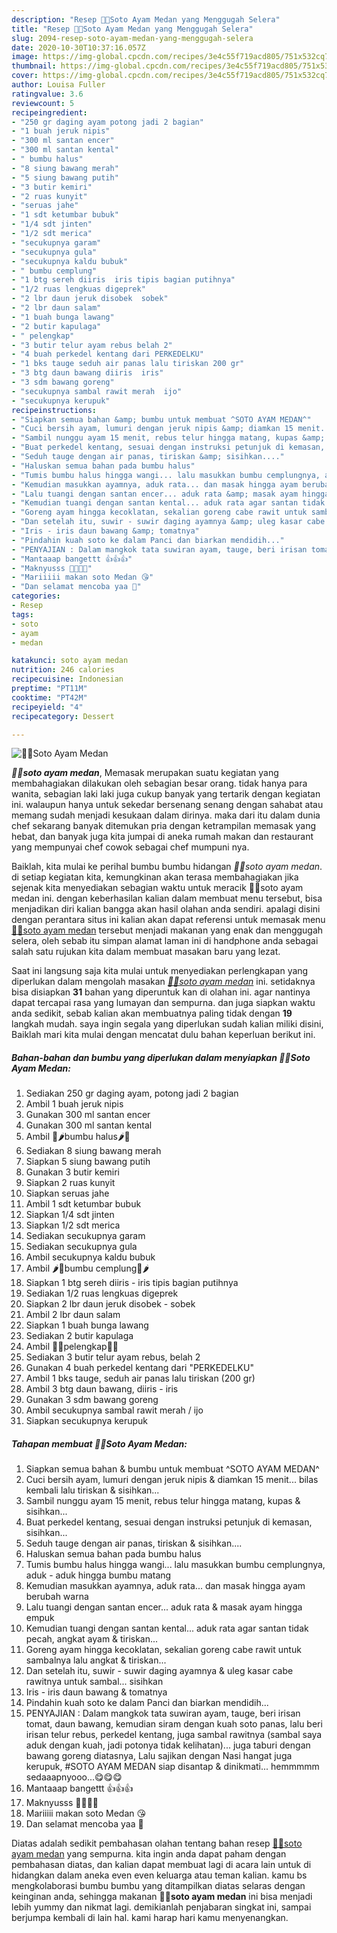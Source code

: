 ```yaml
---
description: "Resep 🍝🍝Soto Ayam Medan yang Menggugah Selera"
title: "Resep 🍝🍝Soto Ayam Medan yang Menggugah Selera"
slug: 2094-resep-soto-ayam-medan-yang-menggugah-selera
date: 2020-10-30T10:37:16.057Z
image: https://img-global.cpcdn.com/recipes/3e4c55f719acd805/751x532cq70/🍝🍝soto-ayam-medan-foto-resep-utama.jpg
thumbnail: https://img-global.cpcdn.com/recipes/3e4c55f719acd805/751x532cq70/🍝🍝soto-ayam-medan-foto-resep-utama.jpg
cover: https://img-global.cpcdn.com/recipes/3e4c55f719acd805/751x532cq70/🍝🍝soto-ayam-medan-foto-resep-utama.jpg
author: Louisa Fuller
ratingvalue: 3.6
reviewcount: 5
recipeingredient:
- "250 gr daging ayam potong jadi 2 bagian"
- "1 buah jeruk nipis"
- "300 ml santan encer"
- "300 ml santan kental"
- " bumbu halus"
- "8 siung bawang merah"
- "5 siung bawang putih"
- "3 butir kemiri"
- "2 ruas kunyit"
- "seruas jahe"
- "1 sdt ketumbar bubuk"
- "1/4 sdt jinten"
- "1/2 sdt merica"
- "secukupnya garam"
- "secukupnya gula"
- "secukupnya kaldu bubuk"
- " bumbu cemplung"
- "1 btg sereh diiris  iris tipis bagian putihnya"
- "1/2 ruas lengkuas digeprek"
- "2 lbr daun jeruk disobek  sobek"
- "2 lbr daun salam"
- "1 buah bunga lawang"
- "2 butir kapulaga"
- " pelengkap"
- "3 butir telur ayam rebus belah 2"
- "4 buah perkedel kentang dari PERKEDELKU"
- "1 bks tauge seduh air panas lalu tiriskan 200 gr"
- "3 btg daun bawang diiris  iris"
- "3 sdm bawang goreng"
- "secukupnya sambal rawit merah  ijo"
- "secukupnya kerupuk"
recipeinstructions:
- "Siapkan semua bahan &amp; bumbu untuk membuat ^SOTO AYAM MEDAN^"
- "Cuci bersih ayam, lumuri dengan jeruk nipis &amp; diamkan 15 menit... bilas kembali lalu tiriskan &amp; sisihkan..."
- "Sambil nunggu ayam 15 menit, rebus telur hingga matang, kupas &amp; sisihkan..."
- "Buat perkedel kentang, sesuai dengan instruksi petunjuk di kemasan, sisihkan..."
- "Seduh tauge dengan air panas, tiriskan &amp; sisihkan...."
- "Haluskan semua bahan pada bumbu halus"
- "Tumis bumbu halus hingga wangi... lalu masukkan bumbu cemplungnya, aduk - aduk hingga bumbu matang"
- "Kemudian masukkan ayamnya, aduk rata... dan masak hingga ayam berubah warna"
- "Lalu tuangi dengan santan encer... aduk rata &amp; masak ayam hingga empuk"
- "Kemudian tuangi dengan santan kental... aduk rata agar santan tidak pecah, angkat ayam &amp; tiriskan..."
- "Goreng ayam hingga kecoklatan, sekalian goreng cabe rawit untuk sambalnya lalu angkat &amp; tiriskan..."
- "Dan setelah itu, suwir - suwir daging ayamnya &amp; uleg kasar cabe rawitnya untuk sambal... sisihkan"
- "Iris - iris daun bawang &amp; tomatnya"
- "Pindahin kuah soto ke dalam Panci dan biarkan mendidih..."
- "PENYAJIAN : Dalam mangkok tata suwiran ayam, tauge, beri irisan tomat, daun bawang, kemudian siram dengan kuah soto panas, lalu beri irisan telur rebus, perkedel kentang, juga sambal rawitnya (sambal saya aduk dengan kuah, jadi potonya tidak kelihatan)... juga taburi dengan bawang goreng diatasnya, Lalu sajikan dengan Nasi hangat juga kerupuk, #SOTO AYAM MEDAN siap disantap &amp; dinikmati... hemmmmm sedaaapnyooo...😋😋😋"
- "Mantaaap bangettt 👍👍👍"
- "Maknyusss 💖💥💕💗"
- "Mariiiii makan soto Medan 😘"
- "Dan selamat mencoba yaa 🤗"
categories:
- Resep
tags:
- soto
- ayam
- medan

katakunci: soto ayam medan 
nutrition: 246 calories
recipecuisine: Indonesian
preptime: "PT11M"
cooktime: "PT42M"
recipeyield: "4"
recipecategory: Dessert

---
```



![🍝🍝Soto Ayam Medan](https://img-global.cpcdn.com/recipes/3e4c55f719acd805/751x532cq70/🍝🍝soto-ayam-medan-foto-resep-utama.jpg)

<b><i>🍝🍝soto ayam medan</i></b>, Memasak merupakan suatu kegiatan yang membahagiakan dilakukan oleh sebagian besar orang. tidak hanya para wanita, sebagian laki laki juga cukup banyak yang tertarik dengan kegiatan ini. walaupun hanya untuk sekedar bersenang senang dengan sahabat atau memang sudah menjadi kesukaan dalam dirinya. maka dari itu dalam dunia chef sekarang banyak ditemukan pria dengan ketrampilan memasak yang hebat, dan banyak juga kita jumpai di aneka rumah makan dan restaurant yang mempunyai chef cowok sebagai chef mumpuni nya.

Baiklah, kita mulai ke perihal bumbu bumbu hidangan <i>🍝🍝soto ayam medan</i>. di setiap kegiatan kita, kemungkinan akan terasa membahagiakan jika sejenak kita menyediakan sebagian waktu untuk meracik 🍝🍝soto ayam medan ini. dengan keberhasilan kalian dalam membuat menu tersebut, bisa menjadikan diri kalian bangga akan hasil olahan anda sendiri. apalagi disini dengan perantara situs ini kalian akan dapat referensi untuk memasak menu <u>🍝🍝soto ayam medan</u> tersebut menjadi makanan yang enak dan menggugah selera, oleh sebab itu simpan alamat laman ini di handphone anda sebagai salah satu rujukan kita dalam membuat masakan baru yang lezat.




Saat ini langsung saja kita mulai untuk menyediakan perlengkapan yang diperlukan dalam mengolah masakan <u><i>🍝🍝soto ayam medan</i></u> ini. setidaknya bisa disiapkan <b>31</b> bahan yang diperuntuk kan di olahan ini. agar nantinya dapat tercapai rasa yang lumayan dan sempurna. dan juga siapkan waktu anda sedikit, sebab kalian akan membuatnya paling tidak dengan <b>19</b> langkah mudah. saya ingin segala yang diperlukan sudah kalian miliki disini, Baiklah mari kita mulai dengan mencatat dulu bahan keperluan berikut ini.

<!--inarticleads1-->

##### Bahan-bahan dan bumbu yang diperlukan dalam menyiapkan 🍝🍝Soto Ayam Medan:

1. Sediakan 250 gr daging ayam, potong jadi 2 bagian
1. Ambil 1 buah jeruk nipis
1. Gunakan 300 ml santan encer
1. Gunakan 300 ml santan kental
1. Ambil  🌰🌶bumbu halus🌶🌰
1. Sediakan 8 siung bawang merah
1. Siapkan 5 siung bawang putih
1. Gunakan 3 butir kemiri
1. Siapkan 2 ruas kunyit
1. Siapkan seruas jahe
1. Ambil 1 sdt ketumbar bubuk
1. Siapkan 1/4 sdt jinten
1. Siapkan 1/2 sdt merica
1. Sediakan secukupnya garam
1. Sediakan secukupnya gula
1. Ambil secukupnya kaldu bubuk
1. Ambil  🌶🌰bumbu cemplung🌰🌶
1. Siapkan 1 btg sereh diiris - iris tipis bagian putihnya
1. Sediakan 1/2 ruas lengkuas digeprek
1. Siapkan 2 lbr daun jeruk disobek - sobek
1. Ambil 2 lbr daun salam
1. Siapkan 1 buah bunga lawang
1. Sediakan 2 butir kapulaga
1. Ambil  🍲🍲pelengkap🍲🍲
1. Sediakan 3 butir telur ayam rebus, belah 2
1. Gunakan 4 buah perkedel kentang dari &#34;PERKEDELKU&#34;
1. Ambil 1 bks tauge, seduh air panas lalu tiriskan (200 gr)
1. Ambil 3 btg daun bawang, diiris - iris
1. Gunakan 3 sdm bawang goreng
1. Ambil secukupnya sambal rawit merah / ijo
1. Siapkan secukupnya kerupuk




<!--inarticleads2-->

##### Tahapan membuat 🍝🍝Soto Ayam Medan:

1. Siapkan semua bahan &amp; bumbu untuk membuat ^SOTO AYAM MEDAN^
1. Cuci bersih ayam, lumuri dengan jeruk nipis &amp; diamkan 15 menit... bilas kembali lalu tiriskan &amp; sisihkan...
1. Sambil nunggu ayam 15 menit, rebus telur hingga matang, kupas &amp; sisihkan...
1. Buat perkedel kentang, sesuai dengan instruksi petunjuk di kemasan, sisihkan...
1. Seduh tauge dengan air panas, tiriskan &amp; sisihkan....
1. Haluskan semua bahan pada bumbu halus
1. Tumis bumbu halus hingga wangi... lalu masukkan bumbu cemplungnya, aduk - aduk hingga bumbu matang
1. Kemudian masukkan ayamnya, aduk rata... dan masak hingga ayam berubah warna
1. Lalu tuangi dengan santan encer... aduk rata &amp; masak ayam hingga empuk
1. Kemudian tuangi dengan santan kental... aduk rata agar santan tidak pecah, angkat ayam &amp; tiriskan...
1. Goreng ayam hingga kecoklatan, sekalian goreng cabe rawit untuk sambalnya lalu angkat &amp; tiriskan...
1. Dan setelah itu, suwir - suwir daging ayamnya &amp; uleg kasar cabe rawitnya untuk sambal... sisihkan
1. Iris - iris daun bawang &amp; tomatnya
1. Pindahin kuah soto ke dalam Panci dan biarkan mendidih...
1. PENYAJIAN : Dalam mangkok tata suwiran ayam, tauge, beri irisan tomat, daun bawang, kemudian siram dengan kuah soto panas, lalu beri irisan telur rebus, perkedel kentang, juga sambal rawitnya (sambal saya aduk dengan kuah, jadi potonya tidak kelihatan)... juga taburi dengan bawang goreng diatasnya, Lalu sajikan dengan Nasi hangat juga kerupuk, #SOTO AYAM MEDAN siap disantap &amp; dinikmati... hemmmmm sedaaapnyooo...😋😋😋
1. Mantaaap bangettt 👍👍👍
1. Maknyusss 💖💥💕💗
1. Mariiiii makan soto Medan 😘
1. Dan selamat mencoba yaa 🤗




Diatas adalah sedikit pembahasan olahan tentang bahan resep <u>🍝🍝soto ayam medan</u> yang sempurna. kita ingin anda dapat paham dengan pembahasan diatas, dan kalian dapat membuat lagi di acara lain untuk di hidangkan dalam aneka even even keluarga atau teman kalian. kamu bs mengkolaborasi bumbu bumbu yang ditampilkan diatas selaras dengan keinginan anda, sehingga makanan <b>🍝🍝soto ayam medan</b> ini bisa menjadi lebih yummy dan nikmat lagi. demikianlah penjabaran singkat ini, sampai berjumpa kembali di lain hal. kami harap hari kamu menyenangkan.
